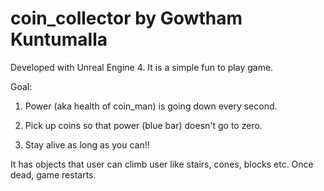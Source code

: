 # coin_collector by Gowtham Kuntumalla

Developed with Unreal Engine 4.  It is a simple fun to play game.


Goal: 

1. Power (aka health of coin_man) is going down every second. 

2. Pick up coins so that power (blue bar) doesn't go to zero. 

3. Stay alive as long as you can!!

It has objects that user can climb user like stairs, cones, blocks etc. Once dead, game restarts.

